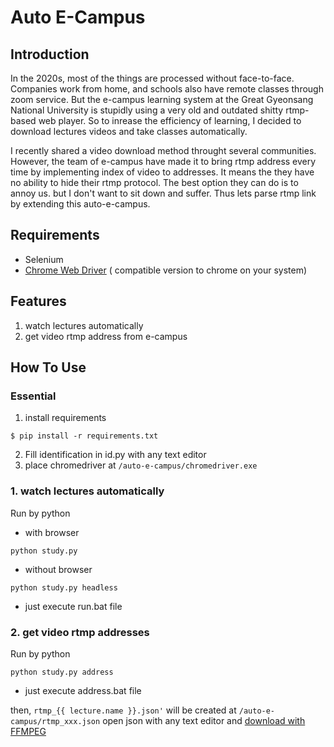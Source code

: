 # Auto E-Campus

## Introduction
In the 2020s, most of the things are processed without face-to-face. Companies work from home, and schools also have remote classes through zoom service. But the e-campus learning system at the Great Gyeonsang National University is stupidly using a very old and outdated shitty rtmp-based web player. So to inrease the efficiency of learning, I decided to download lectures videos and take classes automatically.  
  
I recently shared a video download method throught several communities. However, the team of e-campus have made it to bring rtmp address every time by implementing index of video to addresses. It means the they have no ability to hide their rtmp protocol. The best option they can do is to annoy us. but I don't want to sit down and suffer. Thus lets parse rtmp link by extending this auto-e-campus.

## Requirements
- Selenium
- [Chrome Web Driver](https://chromedriver.chromium.org/downloads) ( compatible version to chrome on your system)

## Features  
1. watch lectures automatically
2. get video rtmp address from e-campus

## How To Use
### Essential
1. install requirements  
```
$ pip install -r requirements.txt
```
2. Fill identification in id.py with any text editor  
3. place chromedriver at `/auto-e-campus/chromedriver.exe`

### 1. watch lectures automatically
Run by python
- with browser

```
python study.py
```
- without browser

```
python study.py headless
```

- just execute run.bat file
  
### 2. get video rtmp addresses
Run by python
```
python study.py address
```

- just execute address.bat file

then, `rtmp_{{ lecture.name }}.json'` will be created at `/auto-e-campus/rtmp_xxx.json`
open json with any text editor and [download with FFMPEG](https://github.com/yoolisel/download-flow-player-rtmp)
